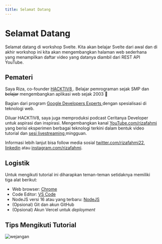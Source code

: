 ```yaml
---
title: Selamat Datang
---
```


# Selamat Datang

Selamat datang di workshop Svelte. Kita akan belajar Svelte dari awal dan di akhir workshop ini kita akan mengembangkan halaman web sederhana yang menampilkan daftar video yang datanya diambil dari REST API YouTube.

## Pemateri

Saya Riza, co-founder [ HACKTIV8 ](https://hacktiv8.com/). Belajar pemrograman sejak SMP dan ~~belajar~~ mengembangkan aplikasi web sejak 2003 👴

Bagian dari program [ Google Developers Experts ](https://developers.google.com/community/experts/directory/profile/profile-riza-fahmi) dengan spesialisasi di teknologi web.

Diluar HACKTIV8, saya juga memproduksi podcast Ceritanya Developer untuk aspirasi dan inspirasi. Mengembangkan kanal [YouTube.com/rizafahmi](https://youtube.com/rizafahmi) yang berisi eksperimen berbagai teknologi terkini dalam bentuk video tutorial dan [ sesi livestreaming ](https://youtube.com/rizafahmi?sub_confirmation=1) mingguan.

Informasi lebih lanjut bisa follow media sosial [twitter.com/rizafahmi22](https://twitter.com/rizafahmi22), [linkedin](https://linkedin.com/in/rizafahmi) atau [instagram.com/rizafahmi](https://instagram.com/rizafahmi).

## Logistik

Untuk mengikuti tutorial ini diharapkan teman-teman setidaknya memiliki tiga alat berikut:

- Web browser: [Chrome](https://www.google.com/chrome/index.html)
- Code Editor: [VS Code](https://code.visualstudio.com/)
- NodeJS versi 16 atau yang terbaru: [NodeJS](https://nodejs.org/en/)
- (Opsional) Git dan akun GitHub
- (Opsional) Akun Vercel untuk _deployment_

## Tips Mengikuti Tutorial

![wejangan](/do-not-copy-paste.png)
